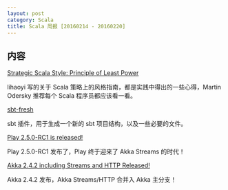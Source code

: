 ```yaml
---
layout: post
category: Scala
title: Scala 周报 [20160214 - 20160220]
---
```


## 内容

[Strategic Scala Style: Principle of Least Power](https://lihaoyi.github.io/post/StrategicScalaStylePrincipleofLeastPower.html)

lihaoyi 写的关于 Scala 策略上的风格指南，都是实践中得出的一些心得，Martin Odersky 推荐每个 Scala 程序员都应该看一看。

[sbt-fresh](https://github.com/sbt/sbt-fresh)

sbt 插件，用于生成一个新的 sbt 项目结构，以及一些必要的文件。

[Play 2.5.0-RC1 is released!](https://groups.google.com/forum/#!msg/play-framework/WLKidonv58U/RQcgzOp7FAAJ)

Play 2.5.0-RC1 发布了，Play 终于迎来了 Akka Streams 的时代！

[Akka 2.4.2 including Streams and HTTP Released!](https://groups.google.com/forum/#!topic/akka-user/c473YbKpjvE)

Akka 2.4.2 发布，Akka Streams/HTTP 合并入 Akka 主分支！
